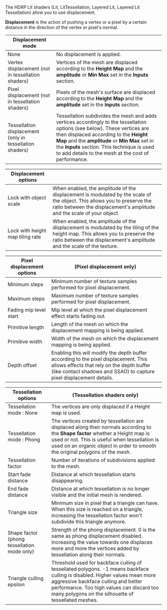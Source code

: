 The HDRP Lit shaders (Lit, LitTessellation, Layered Lit, Layered Lit Tessellation) allow you to use displacement. 

**Displacement** is the action of pushing a vertex or a pixel by a certain distance in the direction of the vertex or pixel's normal.

| Displacement mode                                        |                                                              |
| -------------------------------------------------------- | ------------------------------------------------------------ |
| None                                                     | No displacement is applied.                                  |
| Vertex displacement (not in tessellation shaders)        | Vertices of the mesh are displaced according to the **Height Map** and the **amplitude** or **Min Max** set in the **Inputs** section. |
| Pixel displacement (not in tessellation shaders)         | Pixels of the mesh's surface are displaced according to the **Height Map** and the **amplitude** set in the **Inputs** section. |
| Tessellation displacement (only in tessellation shaders) | Tessellation subdivides the mesh and adds vertices accordingly to the tessellation options (see below). These vertices are then displaced according to the **Height Map** and the **amplitude** or **Min Max** set in the **Inputs** section. This technique is used to add details to the mesh at the cost of performance. |

| Displacement options             |                                                              |
| -------------------------------- | ------------------------------------------------------------ |
| Lock with object scale           | When enabled, the amplitude of the displacement is modulated by the scale of the object. This allows you to preserve the ratio between the displacement's amplitude and the scale of your object. |
| Lock with height map tiling rate | When enabled, the amplitude of the displacement is modulated by the tiling of the height map. This allows you to preserve the ratio between the displacement's amplitude and the scale of the texture. |

| Pixel displacement options | (Pixel displacement only)                                    |
| -------------------------- | ------------------------------------------------------------ |
| Minimum steps              | Minimum number of texture samples performed for pixel displacement. |
| Maximum steps              | Maximum number of texture samples performed for pixel displacement. |
| Fading mip level start     | Mip level at which the pixel displacement effect starts fading out. |
| Primitive length           | Length of the mesh on which the displacement mapping is being applied. |
| Primitive width            | Width of the mesh on which the displacement mapping is being applied. |
| Depth offset               | Enabling this will modify the depth buffer according to the pixel displacement. This allows effects that rely on the depth buffer (like contact shadows and SSAO) to capture pixel displacement details. |

| Tessellation options                        | (Tessellation shaders only)                                  |
| ------------------------------------------- | ------------------------------------------------------------ |
| Tessellation mode : None                    | The vertices are only displaced if a Height map is used.     |
| Tessellation mode : Phong                   | The vertices created by tessellation are displaced along their normals according to the **Shape factor** whether a Height map is used or not. This is useful when tessellation is used on an organic object in order to smooth the original polygons of the mesh. |
| Tessellation factor                         | Number of iterations of subdivisions applied to the mesh.    |
| Start fade distance                         | Distance at which tessellation starts disappearing.          |
| End fade distance                           | Distance at which tessellation is no longer visible and the initial mesh is rendered. |
| Triangle size                               | Minimum size in pixel that a triangle can have. When this size is reached on a triangle, increasing the tessellation factor won't subdivide this triangle anymore. |
| Shape factor (phong tessellation mode only) | Strength of the phong displacement. 0 is the same as phong displacement disabled. Increasing the value towards one displaces more and more the vertices added by tessellation along their normals. |
| Triangle culling epsilon                    | Threshold used for backface culling of tessellated polygons. -1 means backface culling is disabled. Higher values mean more aggressive backface culling and better performance. Too high values can discard too many polygons on the silhouette of tessellated meshes. |